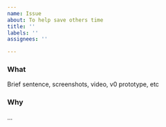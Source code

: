 ```yaml
---
name: Issue
about: To help save others time
title: ''
labels: ''
assignees: ''

---
```


### What

Brief sentence, screenshots, video, v0 prototype, etc

### Why

...
